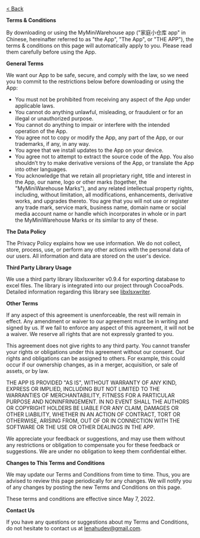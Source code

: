 [< Back](index.md)  

**Terms & Conditions**

By downloading or using the MyMiniWarehouse app ("家庭小仓库 app" in Chinese, hereinafter referred to as "the App", "The App", or "THE APP"), the terms & conditions on this page will automatically apply to you. Please read them carefully before using the App. 

**General Terms**

We want our App to be safe, secure, and comply with the law, so we need you to commit to the restrictions below before downloading or using the App:

* You must not be prohibited from receiving any aspect of the App under applicable laws.
* You cannot do anything unlawful, misleading, or fraudulent or for an illegal or unauthorized purpose.
* You cannot do anything to impair or interfere with the intended operation of the App.
* You agree not to copy or modify the App, any part of the App, or our trademarks, if any, in any way. 
* You agree that we install updates to the App on your device.
* You agree not to attempt to extract the source code of the App. You also shouldn’t try to make derivative versions of the App, or translate the App into other languages. 
* You acknowledge that we retain all proprietary right, title and interest in the App, our name, logo or other marks (together, the "MyMiniWarehouse Marks"), and any related intellectual property rights, including, without limitation, all modifications, enhancements, derivative works, and upgrades thereto. You agre that you will not use or register any trade mark, service mark, business name, domain name or social media account name or handle which incorporates in whole or in part the MyMiniWarehouse Marks or its similar to any of these. 

**The Data Policy**

The Privacy Policy explains how we use information. We do not collect, store, process, use, or perform any other actions with the personal data of our users. All information and data are stored on the user's device.

**Third Party Library Usage**

We use a third party library libxlsxwriter v0.9.4 for exporting database to excel files. The library is integrated into our project through CocoaPods. Detailed information regarding this library see [libxlsxwriter](http://libxlsxwriter.github.io/index.html).

**Other Terms**

If any aspect of this agreement is unenforceable, the rest will remain in effect. Any amendment or waiver to our agreement must be in writing and signed by us. If we fail to enforce any aspect of this agreement, it will not be a waiver. We reserve all rights that are not expressly granted to you.

This agreement does not give rights to any third party. You cannot transfer your rights or obligations under this agreement without our consent. Our rights and obligations can be assigned to others. For example, this could occur if our ownership changes, as in a merger, acquisition, or sale of assets, or by law.

THE APP IS PROVIDED "AS IS", WITHOUT WARRANTY OF ANY KIND, EXPRESS OR IMPLIED, INCLUDING BUT NOT LIMITED TO THE WARRANTIES OF MERCHANTABILITY, FITNESS FOR A PARTICULAR PURPOSE AND NONINFRINGEMENT. IN NO EVENT SHALL THE AUTHORS OR COPYRIGHT HOLDERS BE LIABLE FOR ANY CLAIM, DAMAGES OR OTHER LIABILITY, WHETHER IN AN ACTION OF CONTRACT, TORT OR OTHERWISE, ARISING FROM, OUT OF OR IN CONNECTION WITH THE SOFTWARE OR THE USE OR OTHER DEALINGS IN THE APP.

We appreciate your feedback or suggestions, and may use them without any restrictions or obligation to compensate you for these feedback or suggestions. We are under no obligation to keep them confidential either.

**Changes to This Terms and Conditions**

We may update our Terms and Conditions from time to time. Thus, you are advised to review this page periodically for any changes. We will notify you of any changes by posting the new Terms and Conditions on this page.

These terms and conditions are effective since May 7, 2022.

**Contact Us**

If you have any questions or suggestions about my Terms and Conditions, do not hesitate to contact us at lenahudev@gmail.com.